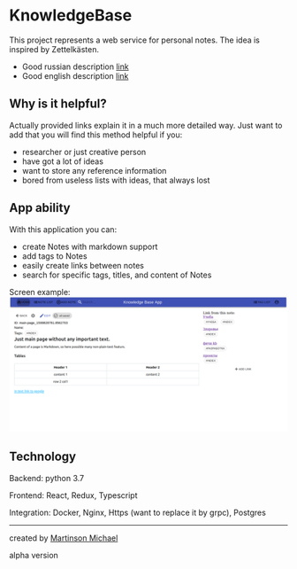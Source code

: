 # KnowledgeBase

This project represents a web service for personal notes. The idea is inspired by Zettelkästen. 

 * Good russian description [link](https://habr.com/ru/post/508672/)
 * Good english description [link](https://zettelkasten.de/)

## Why is it helpful?

Actually provided links explain it in a much more detailed way. Just want to add that you will find this method helpful if you:
 * researcher or just creative person
 * have got a lot of ideas
 * want to store any reference information
 * bored from useless lists with ideas, that always lost

## App ability

With this application you can:
 * create Notes with markdown support
 * add tags to Notes
 * easily create links between notes 
 * search for specific tags, titles, and content of Notes 

Screen example:
<img src="media/ui-page.png">

## Technology

Backend: python 3.7

Frontend: React, Redux, Typescript

Integration: Docker, Nginx, Https (want to replace it by grpc), Postgres

---

created by [Martinson Michael](https://github.com/MartinsonMichael)

alpha version
